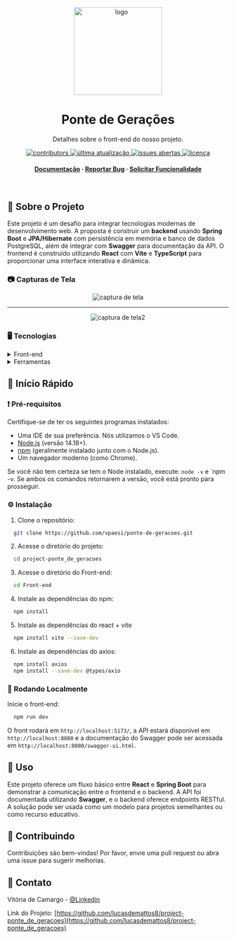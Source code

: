 <div align="center">

  <img src="https://github.com/user-attachments/assets/be576345-bd57-43ea-95f8-05970528aac9" alt="logo" width="200" height="auto" />
  <h1>Ponte de Gerações</h1>

  <p>
    Detalhes sobre o front-end do nosso projeto.
  </p>

<p>
  <a href="https://github.com/lucasdemattos8/project-ponte_de_geracoes/graphs/contributors">
    <img src="https://img.shields.io/github/contributors/lucasdemattos8/project-ponte_de_geracoes" alt="contributors" />
  </a>
  <a href="https://github.com/lucasdemattos8/project-ponte_de_geracoes/commits">
    <img src="https://img.shields.io/github/last-commit/lucasdemattos8/project-ponte_de_geracoes" alt="última atualização" />
  </a>
  <a href="https://github.com/lucasdemattos8/project-ponte_de_geracoes/issues/">
    <img src="https://img.shields.io/github/issues/lucasdemattos8/project-ponte_de_geracoes" alt="issues abertas" />
  </a>
  <a href="https://github.com/lucasdemattos8/project-ponte_de_geracoes/blob/main/LICENSE">
    <img src="https://img.shields.io/github/license/lucasdemattos8/project-ponte_de_geracoes" alt="licença" />
  </a>
</p>

<h4>
    <a href="https://github.com/lucasdemattos8/project-ponte_de_geracoes/wiki">Documentação</a>
  <span> · </span>
    <a href="https://github.com/lucasdemattos8/project-ponte_de_geracoes/issues/">Reportar Bug</a>
  <span> · </span>
    <a href="https://github.com/lucasdemattos8/project-ponte_de_geracoes/issues/">Solicitar Funcionalidade</a>
  </h4>
</div>

<br />

## :star2: Sobre o Projeto

Este projeto é um desafio para integrar tecnologias modernas de desenvolvimento web. A proposta é construir um **backend** usando **Spring Boot** e **JPA/Hibernate** com persistência em memória e banco de dados PostgreSQL, além de integrar com **Swagger** para documentação da API. O frontend é construído utilizando **React** com **Vite** e **TypeScript** para proporcionar uma interface interativa e dinâmica.

### :camera: Capturas de Tela

<div align="center">
  <img src="https://github.com/user-attachments/assets/c22001b2-f677-46b8-8058-5190c8d2b347"
 alt="captura de tela" />
  <hr>
  <img src="https://github.com/user-attachments/assets/b4b51fbb-8750-46fd-b3b4-9cbdfefcc442"
 alt="captura de tela2" />
</div>

### :desktop_computer: Tecnologias

<details>
  <summary>Front-end</summary>
  <ul>
    <li><a href="https://react.dev/">React</a></li>
    <li><a href="https://react.dev/learn/typescript">TypeScript</a></li>
    <li><a href="https://nodejs.org/pt">Node.js</a></li>
    <li><a href="https://swagger.io/">Swagger</a></li>
    <li><a href="https://moqups.com/">Moqups</a></li>
    
  </ul>
</details>

<details>
  <summary>Ferramentas</summary>
  <ul>
    <li><a href="https://code.visualstudio.com/">VS Code</a></li>
    <li><a href="https://git-scm.com/">Git</a></li>
    <li><a href="https://www.postman.com/">Postman</a></li>
  </ul>
</details>

## :toolbox: Início Rápido

<!-- Pré-requisitos -->
### :exclamation: Pré-requisitos

Certifique-se de ter os seguintes programas instalados:

- Uma IDE de sua preferência. Nós utilizamos o VS Code.
- [Node.js](https://nodejs.org/) (versão 14.18+).
- [npm](https://www.npmjs.com/) (geralmente instalado junto com o Node.js).
- Um navegador moderno (como Chrome).

Se você não tem certeza se tem o Node instalado, execute:
`node -v` e `npm -v. Se ambos os comandos retornarem a versão, você está pronto para prosseguir.

### :gear: Instalação

1. Clone o repositório:
```bash
  git clone https://github.com/vpaesi/ponte-de-geracoes.git
```

2. Acesse o diretório do projeto:
```bash
  cd project-ponte_de_geracoes
```

3. Acesse o diretório do Front-end:
```bash
  cd Front-end
```

4. Instale as dependências do npm:
```bash
  npm install
```

5. Instale as dependências do react + vite
```bash
  npm install vite --save-dev
```

6. Instale as dependências do axios:
```bash
  npm install axios
  npm install --save-dev @types/axio
```

<!-- Rodando Localmente -->
### :running: Rodando Localmente

Inicie o front-end:
```bash
  npm run dev
```
O front rodará em `http://localhost:5173/`, a API estará disponível em `http://localhost:8080` e a documentação do Swagger pode ser acessada em `http://localhost:8080/swagger-ui.html`.

## :eyes: Uso
Este projeto oferece um fluxo básico entre **React** e **Spring Boot** para demonstrar a comunicação entre o frontend e o backend. A API foi documentada utilizando **Swagger**, e o backend oferece endpoints RESTful. A solução pode ser usada como um modelo para projetos semelhantes ou como recurso educativo.

## :wave: Contribuindo

Contribuições são bem-vindas! Por favor, envie uma pull request ou abra uma issue para sugerir melhorias.

## :handshake: Contato

Vitória de Camargo - [@Linkedin](https://www.linkedin.com/in/vpaesi/)

Link do Projeto: [https://github.com/lucasdemattos8/project-ponte_de_geracoes](https://github.com/lucasdemattos8/project-ponte_de_geracoes)

